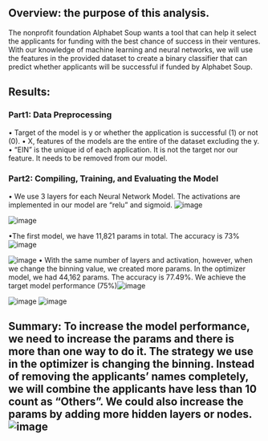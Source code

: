 ## Overview: the purpose of this analysis.
The nonprofit foundation Alphabet Soup wants a tool that can help it select the applicants for funding with the best chance of success in their ventures. With our knowledge of machine learning and neural networks, we will use the features in the provided dataset to create a binary classifier that can predict whether applicants will be successful if funded by Alphabet Soup.


## Results: 
### Part1: Data Preprocessing
•	Target of the model is y or whether the application is successful (1) or not (0). 
•	X, features of the models are the entire of the dataset excluding the y. 
•	“EIN” is the unique id of each application. It is not the target nor our feature. It needs to be removed from our model. 

### Part2: Compiling, Training, and Evaluating the Model
•	We use 3 layers for each Neural Network Model. The activations are implemented in our model are “relu” and sigmoid. 
![image](https://user-images.githubusercontent.com/107284844/212457192-51601142-b594-432b-8c7a-48003788f5de.png)

![image](https://user-images.githubusercontent.com/107284844/212457195-e8b6ca1c-5bab-480f-82dd-cb1cc3b57e2e.png)

•The first model, we have 11,821 params in total. The accuracy is 73% ![image](https://user-images.githubusercontent.com/107284844/212457199-c5f1cfb4-c233-4054-b68f-f83eb5ee8275.png)


![image](https://user-images.githubusercontent.com/107284844/212457208-74740c8e-fb2f-47ad-a77a-3752ca28ca65.png)
•	With the same number of layers and activation, however, when we change the binning value, we created more params. In the optimizer model, we had 44,162 params. The accuracy is 77.49%. We achieve the target model performance (75%)![image](https://user-images.githubusercontent.com/107284844/212457213-c47e59dd-d96b-4dc6-badc-18a7152a86bc.png)

![image](https://user-images.githubusercontent.com/107284844/212457222-4dd33d5f-969b-4297-bc57-953e5ab38077.png)
![image](https://user-images.githubusercontent.com/107284844/212457229-9bf4631b-4658-4f4f-b3f9-e5670f802dee.png)


## Summary: To increase the model performance, we need to increase the params and there is more than one way to do it. The strategy we use in the optimizer is changing the binning. Instead of removing the applicants’ names completely, we will combine the applicants have less than 10 count as “Others”. We could also increase the params by adding more hidden layers or nodes. ![image](https://user-images.githubusercontent.com/107284844/212457234-7df238fa-dc42-45fc-a578-5507cb3346d6.png)
